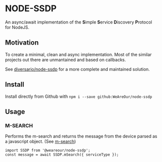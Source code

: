 # NODE-SSDP

An async/await implementation of the **S**imple **S**ervice **D**iscovery **P**rotocol for NodeJS.

## Motivation

To create a minimal, clean and async implementation.
Most of the similar projects out there are unmantained and based on callbacks.

See [diversario/node-ssdp](https://github.com/diversario/node-ssdp) for a more complete and maintained solution.

## Install

Install directly from Github with `npm i --save github:WeAreOur/node-ssdp`

## Usage

### M-SEARCH

Performs the m-search and returns the message from the device parsed as a javascript object.
(See [m-search](https://github.com/WeAreOur/node-ssdp/blob/main/src/ssdp-methods/m-search.md))

```
import SSDP from '@weareour/node-ssdp';
const message = await SSDP.mSearch({ serviceType });
```
